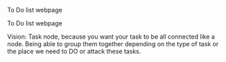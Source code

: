 
To Do list webpage 

To Do list webpage 

Vision:
Task node, because you want your task to be all connected like a node. Being able to group them together depending on the type of task or the place we need to DO or attack these tasks. 